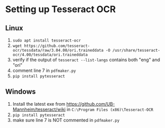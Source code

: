 # Setting up Tesseract OCR
## Linux
1. `sudo apt install tesseract-ocr`
2. `wget https://github.com/tesseract-ocr/tessdata/raw/3.04.00/ori.traineddata -O /usr/share/tesseract-ocr/4.00/tessdata/ori.traineddata`
3. verify if the output of `tesseract --list-langs` contains both "eng" and "ori"
4. comment line 7 in `pdfmaker.py`
5. `pip install pytesseract`

## Windows
1. Install the latest exe from https://github.com/UB-Mannheim/tesseract/wiki in `C:\Program Files (x86)\Tesseract-OCR`
2. `pip install pytesseract`
3. make sure line 7 is NOT commented in `pdfmaker.py`